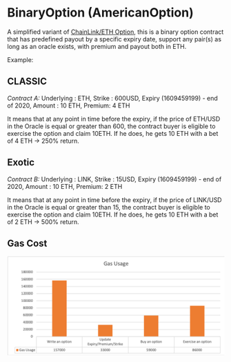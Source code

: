 # BinaryOption (AmericanOption)

A simplified variant of  [ChainLink/ETH Option](https://github.com/gmondok/ChainlinkCallOptions/blob/main/chainlinkOptions.sol), this is a binary option contract that has predefined payout by a specific expiry date, support any pair(s) as long as an oracle exists, with premium and payout both in ETH.

Example:

CLASSIC
-------

*Contract A:* Underlying : ETH, Strike : 600USD, Expiry (1609459199) - end of 2020, Amount : 10 ETH, Premium: 4 ETH

It means that at any point in time before the expiry, if the price of ETH/USD in the Oracle is equal or greater than 600, the contract buyer is eligible to exercise the option and claim 10ETH. If he does, he gets 10 ETH with a bet of 4 ETH -> 250% return.


Exotic
------

*Contract B:* Underlying : LINK, Strike : 15USD, Expiry (1609459199) - end of 2020, Amount : 10 ETH, Premium: 2 ETH

It means that at any point in time before the expiry, if the price of LINK/USD in the Oracle is equal or greater than 15, the contract buyer is eligible to exercise the option and claim 10ETH. If he does, he gets 10 ETH with a bet of 2 ETH -> 500% return.

## Gas Cost

![alt text](https://github.com/chrisckwong821/BinaryOption/blob/main/asset/gas.png?raw=true)
 
